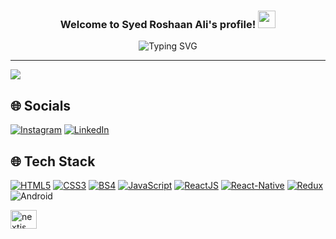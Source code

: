 <h3 align="center">
  Welcome to Syed Roshaan Ali's profile!
  <img src="https://media.giphy.com/media/hvRJCLFzcasrR4ia7z/giphy.gif" width="28">
</h3>

<p align="center">
 <img src="https://readme-typing-svg.demolab.com?font=Roboto&duration=4000&pause=1500&color=62E44E&center=true&width=435&lines=MERN+Stack+And+Mob+App+Developer;3%2B+years+of+experience" alt="Typing SVG" />
</p>
<hr/>
<p align="center">
  
  ![](https://komarev.com/ghpvc/?username=RoshaanAli&color=ff69b4&label=🍨_Nice_To_Meet_U!_You+are+my+visitor+No.)

</p>

## 🌐 Socials
[![Instagram](https://img.shields.io/badge/Instagram-E4405F?style=for-the-badge&logo=instagram&logoColor=white)](https://instagram.com/s.roshaanali/) 
[![LinkedIn](https://img.shields.io/badge/LinkedIn-0077B5?style=for-the-badge&logo=linkedin&logoColor=white)](https://www.linkedin.com/in/syedroshaanali) 
<!-- [![Medium](https://img.shields.io/badge/Medium-12100E?style=for-the-badge&logo=medium&logoColor=white)](https://medium.com/@imthepk)  -->
<!-- [![Reddit](https://img.shields.io/badge/Reddit-FF4500?style=for-the-badge&logo=reddit&logoColor=white)](https://reddit.com/user/imthepk)  -->
<!-- [![YouTube](https://img.shields.io/badge/YouTube-FF0000?style=for-the-badge&logo=youtube&logoColor=white)](https://youtube.com/c/hellocodepur)  -->
<!-- [![Twitter](https://img.shields.io/twitter/follow/imthepk?logo=Twitter&style=for-the-badge)](https://twitter.com/imthepk) -->
<!-- githubprofile links -->
<!-- https://github.com/DenverCoder1/DenverCoder1/blob/main/README.md -->
<!-- https://github.com/Pudding124 -->
<!-- https://github.com/meisun0107 -->
<!-- https://github.com/arunsridher -->
<!-- https://github.com/AdityaKumar28 -->
<!-- https://github.com/iampawan/iampawan/blob/master/README.md -->

## 🌐 Tech Stack
[![HTML5](https://img.icons8.com/color/48/000000/html-5--v1.png)](https://developer.mozilla.org/en-US/docs/Learn/HTML)
[![CSS3](https://img.icons8.com/color/48/000000/css3.png)](https://developer.mozilla.org/en-US/docs/Web/CSS)
[![BS4](https://img.icons8.com/color/48/000000/bootstrap.png)](https://getbootstrap.com/docs/4.6/getting-started/introduction/)
[![JavaScript](https://img.icons8.com/color/48/000000/javascript.png)](https://developer.mozilla.org/en-US/docs/Web/JavaScript)
[![ReactJS](https://img.icons8.com/color/48/000000/react-native.png)](https://reactjs.org/)
[![React-Native](https://img.icons8.com/nolan/48/react-native.png)](https://reactnative.dev/)
[![Redux](https://img.icons8.com/color/48/000000/redux.png)](https://redux.js.org/)
![Android](https://img.icons8.com/fluency/48/000000/android-os.png)
<!-- [![NextJS](https://cdn.cdnlogo.com/logos/n/48/next-js.svg)](https://redux.js.org/) -->
 <a href="https://nextjs.org/"><img src="https://cdn.jsdelivr.net/gh/devicons/devicon/icons/nextjs/nextjs-original.svg" height="30" width="42" alt="nextjs logo"  /></a>


<!-- <div align="left">
  <img src="https://img.icons8.com/color/48/000000/html-5--v1.png"/>
  <img src="https://img.icons8.com/color/48/000000/css3.png"/>
  <img src="https://cdn.jsdelivr.net/gh/devicons/devicon/icons/javascript/javascript-original.svg" height="30" width="42" alt="javascript logo"  />
  <img src="https://cdn.jsdelivr.net/gh/devicons/devicon/icons/typescript/typescript-original.svg" height="30" width="42" alt="typescript logo"  />
  <img src="https://cdn.jsdelivr.net/gh/devicons/devicon/icons/react/react-original.svg" height="30" width="42" alt="react logo"  />
  <img src="https://cdn.jsdelivr.net/gh/devicons/devicon/icons/html5/html5-original.svg" height="30" width="42" alt="html5 logo"  />
  <img src="https://cdn.jsdelivr.net/gh/devicons/devicon/icons/css3/css3-original.svg" height="30" width="42" alt="css3 logo"  />
  <img src="https://cdn.jsdelivr.net/gh/devicons/devicon/icons/python/python-original.svg" height="30" width="42" alt="python logo"  />
  <img src="https://cdn.jsdelivr.net/gh/devicons/devicon/icons/android/android-original.svg" height="30" width="42" alt="android logo"  />
  <img src="https://cdn.jsdelivr.net/gh/devicons/devicon/icons/atom/atom-original.svg" height="30" width="42" alt="atom logo"  />
  <img src="https://cdn.jsdelivr.net/gh/devicons/devicon/icons/github/github-original.svg" height="30" width="42" alt="github logo"  />
  <img src="https://cdn.jsdelivr.net/gh/devicons/devicon/icons/mongodb/mongodb-original.svg" height="30" width="42" alt="mongodb logo"  />
  <img src="https://cdn.jsdelivr.net/gh/devicons/devicon/icons/nextjs/nextjs-original.svg" height="30" width="42" alt="nextjs logo"  />
  <img src="https://cdn.jsdelivr.net/gh/devicons/devicon/icons/nodejs/nodejs-original.svg" height="30" width="42" alt="nodejs logo"  />
  <img src="https://cdn.jsdelivr.net/gh/devicons/devicon/icons/redux/redux-original.svg" height="30" width="42" alt="redux logo"  />
  <img src="https://cdn.jsdelivr.net/gh/devicons/devicon/icons/visualstudio/visualstudio-plain.svg" height="30" width="42" alt="visualstudio logo"  />
  <img src="https://cdn.jsdelivr.net/gh/devicons/devicon/icons/yarn/yarn-original.svg" height="30" width="42" alt="yarn logo"  />
</div> -->


<!--
**RoshaanAli/RoshaanAli** is a ✨ _special_ ✨ repository because its `README.md` (this file) appears on your GitHub profile.

Here are some ideas to get you started:

- 🔭 I’m currently working on ...
- 🌱 I’m currently learning ...
- 👯 I’m looking to collaborate on ...
- 🤔 I’m looking for help with ...
- 💬 Ask me about ...
- 📫 How to reach me: ...
- 😄 Pronouns: ...
- ⚡ Fun fact: ...
-->
